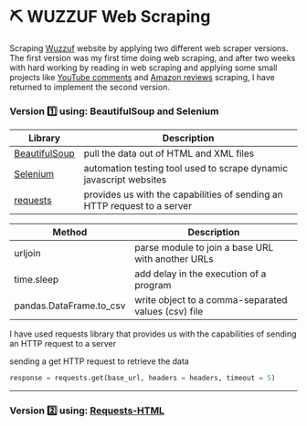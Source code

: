 # :pick: WUZZUF Web Scraping 
Scraping [Wuzzuf](https://wuzzuf.net/jobs/egypt) website by applying two different web scraper versions. The first version was my first time doing web scraping, and after two weeks with hard working by reading in web scraping and applying some small projects like [YouTube comments](https://github.com/MoamenAlaa0/YouTube_Comments_WebScraping) and [Amazon reviews](https://github.com/MoamenAlaa0/Amazon_WebScraping) scraping, 
I have returned to implement the second version.

### Version :one: using: BeautifulSoup and Selenium

| Library | Description |
| --- | --- |
| [BeautifulSoup](https://www.crummy.com/software/BeautifulSoup/bs4/doc/) | pull the data out of HTML and XML files |
| [Selenium](https://selenium-python.readthedocs.io/getting-started.html) | automation testing tool used to scrape dynamic javascript websites |
| [requests](https://requests.readthedocs.io/en/latest/api/) | provides us with the capabilities of sending an HTTP request to a server |


| Method | Description |
| --- | --- |
| urljoin | parse module to join a base URL with another URLs |
| time.sleep | add delay in the execution of a program |
| pandas.DataFrame.to_csv | write object to a comma-separated values (csv) file |


I have used requests library that provides us with the capabilities of sending an HTTP request to a server

sending a get HTTP request to retrieve the data 
```python
response = requests.get(base_url, headers = headers, timeout = 5)

```


-----
### Version :two: using: [Requests-HTML](https://requests.readthedocs.io/projects/requests-html/en/latest/)



